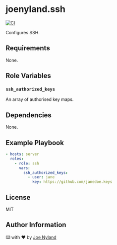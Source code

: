 joenyland.ssh
=========================

[![CI](https://github.com/JoeNyland/ansible-ssh-role/actions/workflows/ci.yml/badge.svg)](https://github.com/JoeNyland/ansible-ssh-role/actions/workflows/ci.yml)

Configures SSH.

Requirements
------------

None.

Role Variables
--------------

### `ssh_authorized_keys`

An array of authorised key maps.

Dependencies
------------

None.

Example Playbook
----------------

```yaml
- hosts: server
  roles:
    - role: ssh
      vars:
        ssh_authorized_keys:
          - user: jane
            key: https://github.com/janedoe.keys
```

License
-------

MIT

Author Information
------------------

⌨️ with ❤️ by [Joe Nyland](https://joe.nyland.io)
